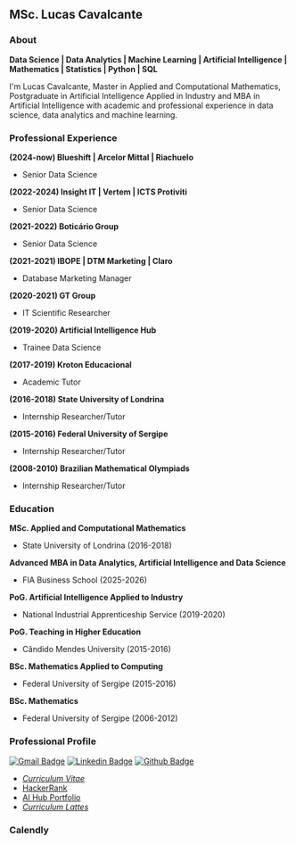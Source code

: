 ## MSc. Lucas Cavalcante

### About
**Data Science | Data Analytics | Machine Learning | Artificial Intelligence | Mathematics | Statistics | Python | SQL**

I'm Lucas Cavalcante, Master in Applied and Computational Mathematics, Postgraduate in Artificial Intelligence Applied in Industry and MBA in Artificial Intelligence with academic and professional experience in data science, data analytics and machine learning.

### Professional Experience
**(2024-now) Blueshift | Arcelor Mittal | Riachuelo**
- Senior Data Science

**(2022-2024) Insight IT | Vertem | ICTS Protiviti**
- Senior Data Science

**(2021-2022) Boticário Group**
- Senior Data Science

 **(2021-2021) IBOPE | DTM Marketing | Claro**
- Database Marketing Manager

**(2020-2021) GT Group**
- IT Scientific Researcher

**(2019-2020) Artificial Intelligence Hub**
- Trainee Data Science

**(2017-2019) Kroton Educacional**
- Academic Tutor

**(2016-2018) State University of Londrina**
- Internship Researcher/Tutor

**(2015-2016) Federal University of Sergipe**
- Internship Researcher/Tutor

**(2008-2010) Brazilian Mathematical Olympiads**
 * Internship Researcher/Tutor

### Education
**MSc. Applied and Computational Mathematics**
- State University of Londrina (2016-2018)

**Advanced MBA in Data Analytics, Artificial Intelligence and Data Science**
- FIA Business School (2025-2026)

**PoG. Artificial Intelligence Applied to Industry**
- National Industrial Apprenticeship Service (2019-2020)

**PoG. Teaching in Higher Education**
- Cândido Mendes University (2015-2016)

**BSc. Mathematics Applied to Computing**
- Federal University of Sergipe (2015-2016)

**BSc. Mathematics** 
- Federal University of Sergipe (2006-2012)

### Professional Profile
[![Gmail Badge](https://img.shields.io/badge/-lidcc87-c14438?style=flat&logo=Gmail&logoColor=white&link=mailto:lidcc87@gmail.com)](mailto:lidcc87@gmail.com) 
[![Linkedin Badge](https://img.shields.io/badge/-lucascavalcante87-0072b1?style=flat&logo=Linkedin&logoColor=white&link=https://www.linkedin.com/in/https://www.linkedin.com/in/lucascavalcante87//)](https://www.linkedin.com/in/lucascavalcante87/) 
[![Github Badge](https://img.shields.io/badge/-lucascavalcante87-grey?style=flat&logo=github&logoColor=white&link=https://github.com/lucascavalcante87/)](https://www.github.com/lucascavalcante87/) 

- <a href='https://docs.google.com/document/d/1yZofQNNCuqHlNtntjmnQXXL8LKPJd8M9FKE00mpHsH8/edit?usp=sharing' target=_blank><u><i>Curriculum Vitae</i></u></a>
- <a href='https://www.hackerrank.com/lidcc87' target=_blank><u>HackerRank</u></a>
- <a href='https://drive.google.com/file/d/1BN2LIvQMm3ocbJOvZyjo-pl3YGb8MFgT/view?usp=sharing' target=_blank><u>AI Hub Portfolio</u></a>
- <a href='http://lattes.cnpq.br/8957942644416005' target=_blank><u><i>Curriculum Lattes</i></u></a>

### Calendly
<!-- Widget em linha do Calendly - início -->
<div class="calendly-inline-widget" data-url="https://calendly.com/lucascavalcante87" style="min-width:320px;height:630px;"></div>
<script type="text/javascript" src="https://assets.calendly.com/assets/external/widget.js" async></script>
<!-- Widget em linha do Calendly - fim -->
